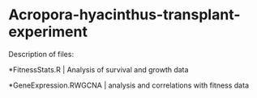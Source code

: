 # Acropora-hyacinthus-transplant-experiment

Description of files:

*FitnessStats.R | Analysis of survival and growth data

*GeneExpression.RWGCNA | analysis and correlations with fitness data
